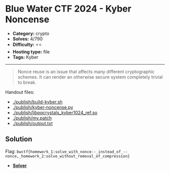 # Blue Water CTF 2024 - Kyber Noncense

- **Category:** crypto
- **Solves:** 4/790
- **Difficulty:** ⭐️⭐️
- **Hosting type:** file
- **Tags:** Kyber

---

> Nonce reuse is an issue that affects many different cryptographic schemes. It can render an otherwise secure system completely trivial to break.


Handout files:

- [./publish/build-kyber.sh](./publish/build-kyber.sh)
- [./publish/kyber-noncense.py](./publish/kyber-noncense.py)
- [./publish/libpqcrystals_kyber1024_ref.so](./publish/libpqcrystals_kyber1024_ref.so)
- [./publish/my.patch](./publish/my.patch)
- [./publish/output.txt](./publish/output.txt)

## Solution

Flag: `bwctf{homework_1:solve_with_nonce--_instead_of_--nonce,_homework_2:solve_without_removal_of_compression}`


- [**Solver**](./solve/solv.sage)



